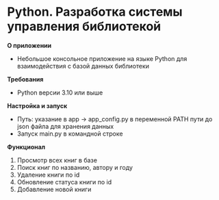 # Python. Разработка системы управления библиотекой

**О приложении**

- Небольшое консольное приложение на языке Python для взаимодействия с базой данных библиотеки

**Требования**

- Python версии 3.10 или выше

**Настройка и запуск**

- Путь: указание в app -> app_config.py в переменной PATH пути до json файла для хранения данных
- Запуск main.py в командной строке

**Функционал**

1. Просмотр всех книг в базе
2. Поиск книг по названию, автору и году
3. Удаление книги по id
4. Обновление статуса книги по id
5. Добавление новой книги

